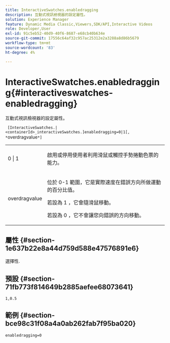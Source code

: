 ```yaml
---
title: InteractiveSwatches.enabledragging
description: 互動式視訊檢視器的設定屬性。
solution: Experience Manager
feature: Dynamic Media Classic,Viewers,SDK/API,Interactive Videos
role: Developer,User
exl-id: 91c5eb52-40d9-40f6-8687-e68cb40b634e
source-git-commit: 17556c64af32c957ac25312e2a3288a8d86b5679
workflow-type: tm+mt
source-wordcount: '83'
ht-degree: 4%

---
```


# InteractiveSwatches.enabledragging{#interactiveswatches-enabledragging}

互動式視訊檢視器的設定屬性。

` [InteractiveSwatches.|<containerId>_interactiveSwatches.]enabledragging=0|1[, *`overdragvalue`*]`

<table id="table_441553CD34C94A58A9D7CBF772DEDDB6"> 
 <tbody> 
  <tr> 
   <td colname="col1"> <p> <span class="codeph"> 0 | 1 </span> </p> </td> 
   <td colname="col2"> <p> 啟用或停用使用者利用滑鼠或觸控手勢捲動色票的能力。 </p> </td> 
  </tr> 
  <tr> 
   <td colname="col1"> <p> <span class="codeph"> <span class="varname"> overdragvalue </span> </span> </p> </td> 
   <td colname="col2"> <p> 位於 <span class="codeph"> 0-1 </span> 範圍，它是實際速度在錯誤方向所做運動的百分比值。 </p> <p>若設為 <span class="codeph"> 1 </span>，它會隨滑鼠移動。 </p> <p>若設為 <span class="codeph"> 0 </span>，它不會讓您向錯誤的方向移動。 </p> </td> 
  </tr> 
 </tbody> 
</table>

## 屬性 {#section-1e637b22e8a44d759d588e47576891e6}

選擇性.

## 預設 {#section-71fb773f814649b2885aefee68073641}

`1,0.5`

## 範例 {#section-bce98c31f08a4a0ab262fab7f95ba020}

```
enabledragging=0
```

